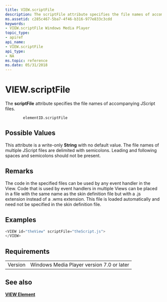 ```yaml
---
title: VIEW.scriptFile
description: The scriptFile attribute specifies the file names of accompanying JScript files.
ms.assetid: c285c467-5ba7-4f46-b316-977e833c3cdd
keywords:
- VIEW.scriptFile Windows Media Player
topic_type:
- apiref
api_name:
- VIEW.scriptFile
api_type:
- NA
ms.topic: reference
ms.date: 05/31/2018
---
```


# VIEW.scriptFile

The **scriptFile** attribute specifies the file names of accompanying JScript files.

``` syntax
        elementID.scriptFile
```

## Possible Values

This attribute is a write-only **String** with no default value. The file names of multiple JScript files are delimited with semicolons. Leading and following spaces and semicolons should not be present.

## Remarks

The code in the specified files can be used by any event handler in the View. Code that is used by event handlers in multiple Views can be placed in a file with the same name as the skin definition file but with a .js extension instead of a .wms extension. This file is loaded automatically and need not be specified in the skin definition file.

## Examples


```C++
<VIEW id="theView" scriptFile="theScript.js">
</VIEW>

```



## Requirements



|                    |                                                      |
|--------------------|------------------------------------------------------|
| Version<br/> | Windows Media Player version 7.0 or later<br/> |



## See also

<dl> <dt>

[**VIEW Element**](view-element.md)
</dt> </dl>

 

 





